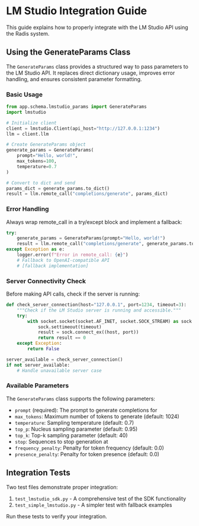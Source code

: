 # LM Studio Integration Guide

This guide explains how to properly integrate with the LM Studio API using the Radis system.

## Using the GenerateParams Class

The `GenerateParams` class provides a structured way to pass parameters to the LM Studio API. It replaces direct dictionary usage, improves error handling, and ensures consistent parameter formatting.

### Basic Usage

```python
from app.schema.lmstudio_params import GenerateParams
import lmstudio

# Initialize client
client = lmstudio.Client(api_host="http://127.0.0.1:1234")
llm = client.llm

# Create GenerateParams object
generate_params = GenerateParams(
    prompt="Hello, world!",
    max_tokens=100,
    temperature=0.7
)

# Convert to dict and send
params_dict = generate_params.to_dict()
result = llm.remote_call("completions/generate", params_dict)
```

### Error Handling

Always wrap remote_call in a try/except block and implement a fallback:

```python
try:
    generate_params = GenerateParams(prompt="Hello, world!")
    result = llm.remote_call("completions/generate", generate_params.to_dict())
except Exception as e:
    logger.error(f"Error in remote_call: {e}")
    # Fallback to OpenAI-compatible API
    # [fallback implementation]
```

### Server Connectivity Check

Before making API calls, check if the server is running:

```python
def check_server_connection(host="127.0.0.1", port=1234, timeout=3):
    """Check if the LM Studio server is running and accessible."""
    try:
        with socket.socket(socket.AF_INET, socket.SOCK_STREAM) as sock:
            sock.settimeout(timeout)
            result = sock.connect_ex((host, port))
            return result == 0
    except Exception:
        return False

server_available = check_server_connection()
if not server_available:
    # Handle unavailable server case
```

### Available Parameters

The `GenerateParams` class supports the following parameters:

- `prompt` (required): The prompt to generate completions for
- `max_tokens`: Maximum number of tokens to generate (default: 1024)
- `temperature`: Sampling temperature (default: 0.7)
- `top_p`: Nucleus sampling parameter (default: 0.95)
- `top_k`: Top-k sampling parameter (default: 40)
- `stop`: Sequences to stop generation at
- `frequency_penalty`: Penalty for token frequency (default: 0.0)
- `presence_penalty`: Penalty for token presence (default: 0.0)

## Integration Tests

Two test files demonstrate proper integration:

1. `test_lmstudio_sdk.py` - A comprehensive test of the SDK functionality
2. `test_simple_lmstudio.py` - A simpler test with fallback examples

Run these tests to verify your integration.
